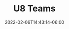 ---
title: "U8 Teams"
date: 2022-02-06T14:43:14-06:00
draft: false
heading: U8 Teams
menu:
  youth:
    name: U8 Teams
    parent: major
    url: /youth/leagues/major/teams/
    weight: 200
---